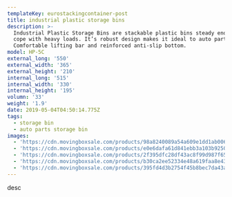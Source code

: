 ```yaml
---
templateKey: eurostackingcontainer-post
title: industrial plastic storage bins
description: >-
  Industrial Plastic Storage Bins are stackable plastic bins steady enough to
  cope with heavy loads. It’s robust design makes it ideal to auto parts.
  Comfortable lifting bar and reinforced anti-slip bottom.
model: HP-5C
external_long: '550'
external_width: '365'
external_height: '210'
internal_long: '515'
internal_width: '330'
internal_height: '195'
volumn: '33'
weight: '1.9'
date: 2019-05-04T04:50:14.775Z
tags:
  - storage bin
  - auto parts storage bin
images:
  - 'https://cdn.movingboxsale.com/products/98a8240089a54a609e1dd1ab006c67d9.jpg'
  - 'https://cdn.movingboxsale.com/products/e0e6dafa61d841ebb3a103b92503b243.jpg'
  - 'https://cdn.movingboxsale.com/products/2f395dfc28df43ac8f99d987f65b67fa.jpg'
  - 'https://cdn.movingboxsale.com/products/b30ca2ee52334e48a619faa8e4309bac.jpg'
  - 'https://cdn.movingboxsale.com/products/395fd4d3b2754f45b8bec7da43aa99e1.jpg'
---
```

desc
